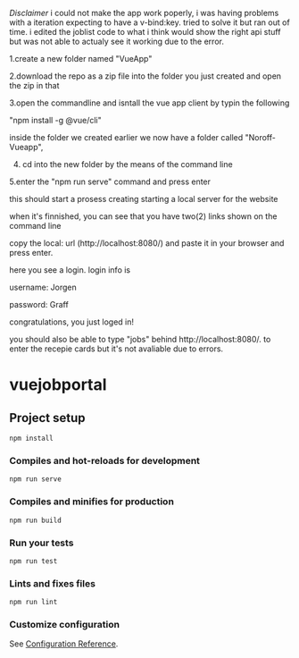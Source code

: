 *Disclaimer*
i could not make the app work poperly, i was having problems with a iteration expecting to have a v-bind:key. tried to solve it but ran out of time. i edited the joblist code to what i think would show the right api stuff but was not able to actualy see it working due to the error.

1.create a new folder named "VueApp"

2.download the repo as a zip file into the folder you just created and open the zip in that 

3.open the commandline and isntall the vue app client by typin the following

"npm install -g @vue/cli"

 inside the folder we created earlier we now have a folder called "Noroff-Vueapp", 

4. cd into the new folder by the means of the command line

5.enter the "npm run serve" command and press enter

this should start a prosess creating starting a local server for the website

when it's finnished, you can see that you have two(2) links shown on the command line

copy the local: url (http://localhost:8080/) and paste it in your browser and press enter.


here you see a login. login info is

username: Jorgen

password: Graff


congratulations, you just loged in!

you should also be able to type "jobs" behind http://localhost:8080/. to enter the recepie cards but it's not avaliable due to errors.



# vuejobportal

## Project setup
```
npm install
```

### Compiles and hot-reloads for development
```
npm run serve
```

### Compiles and minifies for production
```
npm run build
```

### Run your tests
```
npm run test
```

### Lints and fixes files
```
npm run lint
```

### Customize configuration
See [Configuration Reference](https://cli.vuejs.org/config/).
